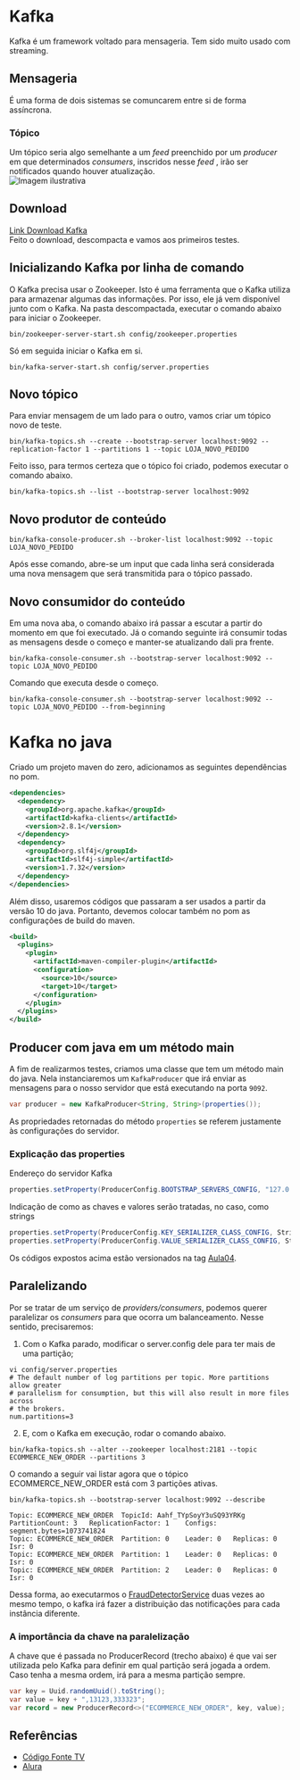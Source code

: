 # Kafka  
Kafka é um framework voltado para mensageria. Tem sido muito usado com streaming.  
## Mensageria  
É uma forma de dois sistemas se comuncarem entre si de forma assíncrona. 
### Tópico  
Um tópico seria algo semelhante a um *feed* preenchido por um *producer* em que determinados *consumers*, inscridos nesse *feed* , irão ser notificados quando houver atualização.  
![Imagem ilustrativa](https://www.cloudkarafka.com/img/blog/apache-kafka-partition.png)  
## Download  
[Link Download Kafka](https://kafka.apache.org/downloads)  
Feito o download, descompacta e vamos aos primeiros testes.  
## Inicializando Kafka por linha de comando  
O Kafka precisa usar o Zookeeper. Isto é uma ferramenta que o Kafka utiliza para armazenar algumas das informações. Por isso, ele já vem disponível junto com o Kafka. Na pasta descompactada, executar o comando abaixo para iniciar o Zookeeper.    
```  
bin/zookeeper-server-start.sh config/zookeeper.properties   
```  
Só em seguida iniciar o Kafka em si.  
```  
bin/kafka-server-start.sh config/server.properties  
```  
## Novo tópico  
Para enviar mensagem de um lado para o outro, vamos criar um tópico novo de teste.  
```  
bin/kafka-topics.sh --create --bootstrap-server localhost:9092 --replication-factor 1 --partitions 1 --topic LOJA_NOVO_PEDIDO  
```  
Feito isso, para termos certeza que o tópico foi criado, podemos executar o comando abaixo.  
```  
bin/kafka-topics.sh --list --bootstrap-server localhost:9092  
```  
## Novo produtor de conteúdo  
```  
bin/kafka-console-producer.sh --broker-list localhost:9092 --topic LOJA_NOVO_PEDIDO   
```  
Após esse comando, abre-se um input que cada linha será considerada uma nova mensagem que será transmitida para o tópico passado.  
## Novo consumidor do conteúdo  
Em uma nova aba, o comando abaixo irá passar a escutar a partir do momento em que foi executado. Já o comando seguinte irá consumir todas as mensagens desde o começo e manter-se atualizando dali pra frente.  
```  
bin/kafka-console-consumer.sh --bootstrap-server localhost:9092 --topic LOJA_NOVO_PEDIDO  
```  
Comando que executa desde o começo.  
```  
bin/kafka-console-consumer.sh --bootstrap-server localhost:9092 --topic LOJA_NOVO_PEDIDO --from-beginning  
```  
# Kafka no java  
Criado um projeto maven do zero, adicionamos as seguintes dependências no pom.  
```xml   
<dependencies>  
  <dependency>  
    <groupId>org.apache.kafka</groupId>  
    <artifactId>kafka-clients</artifactId>  
    <version>2.8.1</version>  
  </dependency>  
  <dependency>  
    <groupId>org.slf4j</groupId>  
    <artifactId>slf4j-simple</artifactId>  
    <version>1.7.32</version>  
  </dependency>  
</dependencies>  
``` 
Além disso, usaremos códigos que passaram a ser usados a partir da versão 10 do java. Portanto, devemos colocar também no pom as configurações de build do maven.  
```xml  
<build>
  <plugins>
    <plugin>
      <artifactId>maven-compiler-plugin</artifactId>
      <configuration>
        <source>10</source>
        <target>10</target>
      </configuration>
    </plugin>
  </plugins>
</build>
```   
## Producer com java em um método main  
A fim de realizarmos testes, criamos uma classe que tem um método main do java. Nela instanciaremos um ```KafkaProducer``` que irá enviar as mensagens para o nosso servidor que está executando na porta ```9092```.
```java  
var producer = new KafkaProducer<String, String>(properties());
``` 
As propriedades retornadas do método ```properties``` se referem justamente às configurações do servidor. 
### Explicação das properties  
Endereço do servidor Kafka  
```java  
properties.setProperty(ProducerConfig.BOOTSTRAP_SERVERS_CONFIG, "127.0.0.1:9092");  
```
Indicação de como as chaves e valores serão tratadas, no caso, como strings
```java  
properties.setProperty(ProducerConfig.KEY_SERIALIZER_CLASS_CONFIG, StringSerializer.class.getName());  
properties.setProperty(ProducerConfig.VALUE_SERIALIZER_CLASS_CONFIG, StringSerializer.class.getName());  
```  
Os códigos expostos acima estão versionados na tag [Aula04](https://github.com/thiagovf/kafka/releases/tag/Aula04).  

## Paralelizando  
Por se tratar de um serviço de *providers/consumers*, podemos querer paralelizar os *consumers* para que ocorra um balanceamento. Nesse sentido, precisaremos:  
1. Com o Kafka parado, modificar o server.config dele para ter mais de uma partição;  
```  
vi config/server.properties  
# The default number of log partitions per topic. More partitions allow greater
# parallelism for consumption, but this will also result in more files across
# the brokers.
num.partitions=3
```  
2. E, com o Kafka em execução, rodar o comando abaixo.  
```  
bin/kafka-topics.sh --alter --zookeeper localhost:2181 --topic ECOMMERCE_NEW_ORDER --partitions 3   
```  
O comando a seguir vai listar agora que o tópico ECOMMERCE_NEW_ORDER está com 3 partições ativas.   
``` 
bin/kafka-topics.sh --bootstrap-server localhost:9092 --describe 
```  
```  
Topic: ECOMMERCE_NEW_ORDER	TopicId: Aahf_TYpSoyY3uSQ93YRKg	PartitionCount: 3	ReplicationFactor: 1	Configs: segment.bytes=1073741824
Topic: ECOMMERCE_NEW_ORDER	Partition: 0	Leader: 0	Replicas: 0	Isr: 0
Topic: ECOMMERCE_NEW_ORDER	Partition: 1	Leader: 0	Replicas: 0	Isr: 0
Topic: ECOMMERCE_NEW_ORDER	Partition: 2	Leader: 0	Replicas: 0	Isr: 0
```  
Dessa forma, ao executarmos o [FraudDetectorService](https://github.com/thiagovf/kafka/blob/f1d83e149f70eb1f42359a482a5730e5ce0e28d0/src/main/java/dev/thiagofernandes/FraudDetectorService.java) duas vezes ao mesmo tempo, o kafka irá fazer a distribuição das notificações para cada instância diferente. 
### A importância da chave na paralelização  
A chave que é passada no ProducerRecord (trecho abaixo) é que vai ser utilizada pelo Kafka para definir em qual partição será jogada a ordem. Caso tenha a mesma ordem, irá para a mesma partição sempre.  
```java  
var key = Uuid.randomUuid().toString();  
var value = key + ",13123,333323";  
var record = new ProducerRecord<>("ECOMMERCE_NEW_ORDER", key, value);  
```
## Referências  
- [Código Fonte TV](https://www.youtube.com/watch?v=qOqXz5Qv_-8&ab_channel=C%C3%B3digoFonteTV)  
- [Alura](https://cursos.alura.com.br/course/kafka-introducao-a-streams-em-microservicos)  
